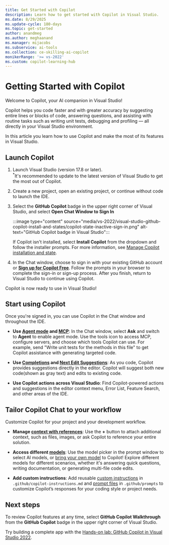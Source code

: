 ```yaml
---
title: Get Started with Copilot
description: Learn how to get started with Copilot in Visual Studio.
ms.date: 8/29/2025
ms.update-cycle: 180-days
ms.topic: get-started
author: anandmeg
ms.author: meghaanand
ms.manager: mijacobs
ms.subservice: ai-tools
ms.collection: ce-skilling-ai-copilot 
monikerRange: '>= vs-2022'
ms.custom: copilot-learning-hub
---
```


# Getting Started with Copilot

Welcome to Copilot, your AI companion in Visual Studio!

Copilot helps you code faster and with greater accuracy by suggesting entire lines or blocks of code, answering questions, and assisting with routine tasks such as writing unit tests, debugging and profiling — all directly in your Visual Studio environment.

In this article you learn how to use Copilot and make the most of its features in Visual Studio.

## Launch Copilot

1. Launch Visual Studio (version 17.8 or later). </br>
   <sup>*</sup>It's recommended to update to the latest version of Visual Studio to get the most out of Copilot.
1. Create a new project, open an existing project, or continue without code to launch the IDE.
1. Select the **GitHub Copilot** badge in the upper right corner of Visual Studio, and select **Open Chat Window to Sign In**

   :::image type="content" source="media/vs-2022/visual-studio-github-copilot-install-and-states/copilot-state-inactive-sign-in.png" alt-text="GitHub Copilot badge in Visual Studio":::

   If Copilot isn't installed, select **Install Copilot** from the dropdown and follow the installer prompts. For more information, see [Manage Copilot installation and state](visual-studio-github-copilot-install-and-states.md).

1. In the Chat window, choose to sign in with your existing GitHub account or [**Sign up for Copilot Free**](copilot-free-plan.md). Follow the prompts in your browser to complete the sign-in or sign-up process. After you finish, return to Visual Studio to continue using Copilot.

Copilot is now ready to use in Visual Studio!

## Start using Copilot

Once you're signed in, you can use Copilot in the Chat window and throughout the IDE.

- **Use [Agent mode](copilot-agent-mode.md) and [MCP](mcp-servers.md)**: In the Chat window, select **Ask** and switch to **Agent** to enable agent mode. Use the tools icon to access MCP, configure servers, and choose which tools Copilot can use. For example, send "Write unit tests for the methods in this file" to get Copilot assistance with generating targeted code.

- **Use [Completions](visual-studio-github-copilot-extension.md) and [Next Edit Suggestions](copilot-next-edit-suggestions.md)**: As you code, Copilot provides suggestions directly in the editor. Copilot will suggest both new code(shown as gray text) and edits to existing code.

- **Use Copilot actions across Visual Studio**: Find Copilot-powered actions and suggestions in the editor context menu, Error List, Feature Search, and other areas of the IDE.

## Tailor Copilot Chat to your workflow

Customize Copilot for your project and your development workflow.

- **Manage [context with references](copilot-chat-context-references.md)**: Use the **+** button to attach additional context, such as files, images, or ask Copilot to reference your entire solution.

- **Access different [models](copilot-usage-and-models.md#understand-model-selection)**: Use the model picker in the prompt window to select AI models, or [bring your own model](copilot-select-add-models.md#bring-your-own-model-byom) to Copilot! Explore different models for different scenarios, whether it's answering quick questions, writing documentation, or generating multi-file code edits.

- **Add custom instructions**: Add reusable [custom instructions](copilot-chat-context.md#enable-custom-instructions) in `.github/copilot-instructions.md` and [prompt files](copilot-chat-context.md#use-prompt-files) in `.github/prompts` to customize Copilot’s responses for your coding style or project needs.

## Next steps

To review Copilot features at any time, select **GitHub Copilot Walkthrough** from the **GitHub Copilot** badge in the upper right corner of Visual Studio.

Try building a complete app with the [Hands-on lab: GitHub Copilot in Visual Studio 2022](https://github.com/dotnet-presentations/build-2025-lab300).
